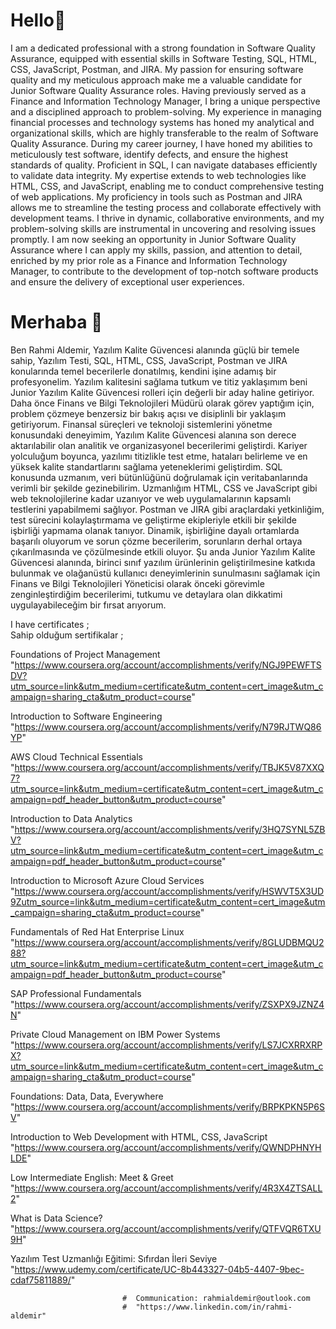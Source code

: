 # Hello👋

I am a dedicated professional with a strong foundation in Software Quality Assurance, equipped with essential skills in Software Testing, SQL, HTML, CSS, JavaScript, Postman, and JIRA. My passion for ensuring software quality and my meticulous approach make me a valuable candidate for Junior Software Quality Assurance roles. Having previously served as a Finance and Information Technology Manager, I bring a unique perspective and a disciplined approach to problem-solving. My experience in managing financial processes and technology systems has honed my analytical and organizational skills, which are highly transferable to the realm of Software Quality Assurance. During my career journey, I have honed my abilities to meticulously test software, identify defects, and ensure the highest standards of quality. Proficient in SQL, I can navigate databases efficiently to validate data integrity. My expertise extends to web technologies like HTML, CSS, and JavaScript, enabling me to conduct comprehensive testing of web applications. My proficiency in tools such as Postman and JIRA allows me to streamline the testing process and collaborate effectively with development teams. I thrive in dynamic, collaborative environments, and my problem-solving skills are instrumental in uncovering and resolving issues promptly. I am now seeking an opportunity in Junior Software Quality Assurance where I can apply my skills, passion, and attention to detail, enriched by my prior role as a Finance and Information Technology Manager, to contribute to the development of top-notch software products and ensure the delivery of exceptional user experiences.


# Merhaba 👋

Ben Rahmi Aldemir, Yazılım Kalite Güvencesi alanında güçlü bir temele sahip, Yazılım Testi, SQL, HTML, CSS, JavaScript, Postman ve JIRA konularında temel becerilerle donatılmış, kendini işine adamış bir profesyonelim. Yazılım kalitesini sağlama tutkum ve titiz yaklaşımım beni Junior Yazılım Kalite Güvencesi rolleri için değerli bir aday haline getiriyor. Daha önce Finans ve Bilgi Teknolojileri Müdürü olarak görev yaptığım için, problem çözmeye benzersiz bir bakış açısı ve disiplinli bir yaklaşım getiriyorum. Finansal süreçleri ve teknoloji sistemlerini yönetme konusundaki deneyimim, Yazılım Kalite Güvencesi alanına son derece aktarılabilir olan analitik ve organizasyonel becerilerimi geliştirdi. Kariyer yolculuğum boyunca, yazılımı titizlikle test etme, hataları belirleme ve en yüksek kalite standartlarını sağlama yeteneklerimi geliştirdim. SQL konusunda uzmanım, veri bütünlüğünü doğrulamak için veritabanlarında verimli bir şekilde gezinebilirim. Uzmanlığım HTML, CSS ve JavaScript gibi web teknolojilerine kadar uzanıyor ve web uygulamalarının kapsamlı testlerini yapabilmemi sağlıyor. Postman ve JIRA gibi araçlardaki yetkinliğim, test sürecini kolaylaştırmama ve geliştirme ekipleriyle etkili bir şekilde işbirliği yapmama olanak tanıyor. Dinamik, işbirliğine dayalı ortamlarda başarılı oluyorum ve sorun çözme becerilerim, sorunların derhal ortaya çıkarılmasında ve çözülmesinde etkili oluyor. Şu anda Junior Yazılım Kalite Güvencesi alanında, birinci sınıf yazılım ürünlerinin geliştirilmesine katkıda bulunmak ve olağanüstü kullanıcı deneyimlerinin sunulmasını sağlamak için Finans ve Bilgi Teknolojileri Yöneticisi olarak önceki görevimle zenginleştirdiğim becerilerimi, tutkumu ve detaylara olan dikkatimi uygulayabileceğim bir fırsat arıyorum. 


I have certificates ;  
Sahip olduğum sertifikalar ;   

Foundations of Project Management
"https://www.coursera.org/account/accomplishments/verify/NGJ9PEWFTSDV?utm_source=link&utm_medium=certificate&utm_content=cert_image&utm_campaign=sharing_cta&utm_product=course"

Introduction to Software Engineering 
"https://www.coursera.org/account/accomplishments/verify/N79RJTWQ86YP"

AWS Cloud Technical Essentials
"https://www.coursera.org/account/accomplishments/verify/TBJK5V87XXQ7?utm_source=link&utm_medium=certificate&utm_content=cert_image&utm_campaign=pdf_header_button&utm_product=course"

Introduction to Data Analytics 
"https://www.coursera.org/account/accomplishments/verify/3HQ7SYNL5ZBV?utm_source=link&utm_medium=certificate&utm_content=cert_image&utm_campaign=pdf_header_button&utm_product=course"

Introduction to Microsoft Azure Cloud Services  "https://www.coursera.org/account/accomplishments/verify/HSWVT5X3UD9Zutm_source=link&utm_medium=certificate&utm_content=cert_image&utm_campaign=sharing_cta&utm_product=course"

Fundamentals of Red Hat Enterprise Linux
"https://www.coursera.org/account/accomplishments/verify/8GLUDBMQU288?utm_source=link&utm_medium=certificate&utm_content=cert_image&utm_campaign=pdf_header_button&utm_product=course"

SAP Professional Fundamentals
"https://www.coursera.org/account/accomplishments/verify/ZSXPX9JZNZ4N"

Private Cloud Management on IBM Power Systems
"https://www.coursera.org/account/accomplishments/verify/LS7JCXRRXRPX?utm_source=link&utm_medium=certificate&utm_content=cert_image&utm_campaign=sharing_cta&utm_product=course"

 
Foundations: Data, Data, Everywhere
"https://www.coursera.org/account/accomplishments/verify/BRPKPKN5P6SV"

Introduction to Web Development with HTML, CSS, JavaScript
"https://www.coursera.org/account/accomplishments/verify/QWNDPHNYHLDE"

Low Intermediate English: Meet & Greet
"https://www.coursera.org/account/accomplishments/verify/4R3X4ZTSALL2"

What is Data Science?
"https://www.coursera.org/account/accomplishments/verify/QTFVQR6TXU9H"

Yazılım Test Uzmanlığı Eğitimi: Sıfırdan İleri Seviye
"https://www.udemy.com/certificate/UC-8b443327-04b5-4407-9bec-cdaf75811889/"

                             #  Communication: rahmialdemir@outlook.com
                             #  "https://www.linkedin.com/in/rahmi-aldemir"


